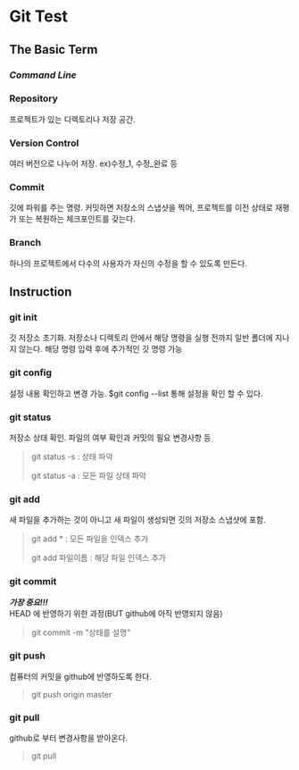 # Git Test

## The Basic Term

### *Command Line*
	
### Repository
프로젝트가 있는 디렉토리나 저장 공간.

### Version Control
여러 버전으로 나누어 저장. ex)수정_1, 수정_완료 등

### Commit 
깃에 파워를 주는 명령. 커밋하면 저장소의 스냅샷을 찍어, 프로젝트를 이전 상태로 재평가 또는 복원하는 체크포인트를 갖는다.
	
### Branch
하나의 프로젝트에서 다수의 사용자가 자신의 수정을 할 수 있도록 만든다.
	
## Instruction

### git init
깃 저장소 초기화. 저장소나 디렉토리 안에서 해당 명령을 실행 전까지 일반 폴더에 지나지 않는다. 해당 명령 입력 후에 추가적인 깃 명령 가능
	
### git config
설정 내용 확인하고 변경 가능. $git config --list 통해 설정을 확인 할 수 있다.	
	
### git status
저장소 상태 확인. 파일의 여부 확인과 커밋의 필요 변경사항 등
> git status -s  : 상태 파악
> 
> git status -a  : 모든 파일 상태 파악
	
### git add
새 파일을 추가하는 것이 아니고 새 파일이 생성되면 깃의 저장소 스냅샷에 포함.
> git add *  : 모든 파일을 인덱스 추가
> 
> git add 파일이름  : 해당 파일 인덱스 추가  
	
### git commit
**_가장 중요!!!_** 	
HEAD 에 반영하기 위한 과정(BUT github에 아직 반영되지 않음)
> git commit -m "상태를 설명"

### git push
컴퓨터의 커밋을 github에 반영하도록 한다.
> git push origin master

### git pull
github로 부터 변경사항을 받아온다.
> git pull 